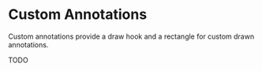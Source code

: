 # Custom Annotations

Custom annotations provide a draw hook and a rectangle for custom drawn annotations.

TODO
